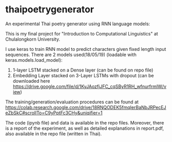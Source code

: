 # thaipoetrygenerator

An experimental Thai poetry generator using RNN language models:

This is my final project for "Introduction to Computational Linguistics" at Chulalongkorn University.

I use keras to train RNN model to predict characters given fixed length input sequences. 
There are 2 models used(18/05/19) (loadable with keras.models.load_model):
1. 1-layer LSTM stacked on a Dense layer (can be found on repo file)
2. Embedding Layer stacked on 3-Layer LSTMs with dropout (can be downloaded here https://drive.google.com/file/d/1KyJAozfjJFC_cqSByR1RH_wfnurfrmIW/view)

The training/generation/evaluation procedures can be found at
https://colab.research.google.com/drive/18RNQODEK5fmqIerBaNbJRPecEJeZbSkC#scrollTo=C9yPptFc3CHy&uniqifier=1

The code (ipynb file) and data is available in the repo files.
Moreover, there is a report of the experiment, as well as detailed explanations in report.pdf, 
also available in the repo file (written in Thai).
